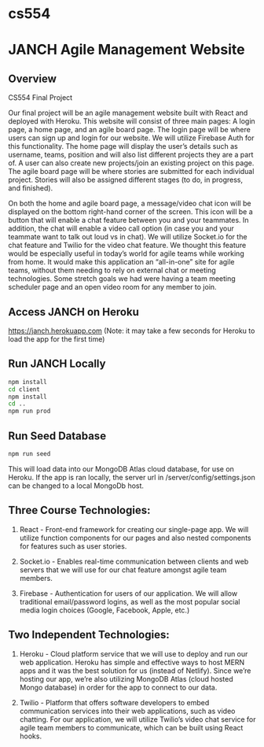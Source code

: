 # cs554

# JANCH Agile Management Website

## Overview

CS554 Final Project

Our final project will be an agile management website built with React and deployed with Heroku. This website will consist of three main pages: A login page, a home page, and an agile board page. The login page will be where users can sign up and login for our website. We will utilize Firebase Auth for this functionality. The home page will display the user’s details such as username, teams, position and will also list different projects they are a part of. A user can also create new projects/join an existing project on this page. The agile board page will be where stories are submitted for each individual project. Stories will also be assigned different stages (to do, in progress, and finished).

On both the home and agile board page, a message/video chat icon will be displayed on the bottom right-hand corner of the screen. This icon will be a button that will enable a chat feature between you and your teammates. In addition, the chat will enable a video call option (in case you and your teammate want to talk out loud vs in chat). We will utilize Socket.io for the chat feature and Twilio for the video chat feature. We thought this feature would be especially useful in today’s world for agile teams while working from home. It would make this application an “all-in-one” site for agile teams, without them needing to rely on external chat or meeting technologies. Some stretch goals we had were having a team meeting scheduler page and an open video room for any member to join.

## Access JANCH on Heroku

https://janch.herokuapp.com (Note: it may take a few seconds for Heroku to load the app for the first time)

## Run JANCH Locally

```bash
npm install
cd client
npm install
cd ..
npm run prod
```

## Run Seed Database

```bash
npm run seed
```

This will load data into our MongoDB Atlas cloud database, for use on Heroku. If the app is ran locally, the server url in /server/config/settings.json can be
changed to a local MongoDb host. 

## Three Course Technologies:

1. React - Front-end framework for creating our single-page app. We will utilize function components for our pages and also nested components for features such as user stories.

2. Socket.io - Enables real-time communication between clients and web servers that we will use for our chat feature amongst agile team members.

3. Firebase - Authentication for users of our application. We will allow traditional email/password logins, as well as the most popular social media login choices (Google, Facebook, Apple, etc.)

## Two Independent Technologies:

1. Heroku - Cloud platform service that we will use to deploy and run our web application. Heroku has simple and effective ways to host MERN apps and it was the best solution for us (instead of Netlify). Since we’re hosting our app, we’re also utilizing MongoDB Atlas (cloud hosted Mongo database) in order for the app to connect to our data.

2. Twilio - Platform that offers software developers to embed communication services into their web applications, such as video chatting. For our application, we will utilize Twilio’s video chat service for agile team members to communicate, which can be built using React hooks.

